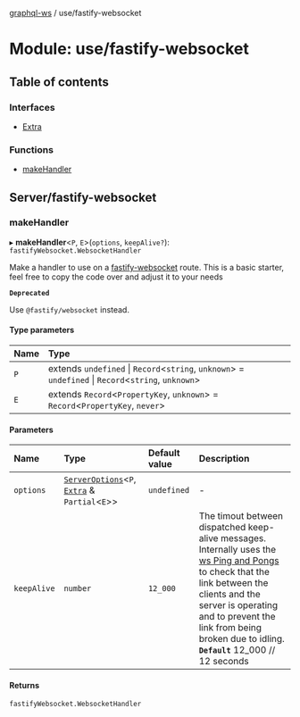 [graphql-ws](../README.md) / use/fastify-websocket

# Module: use/fastify-websocket

## Table of contents

### Interfaces

- [Extra](../interfaces/use_fastify_websocket.Extra.md)

### Functions

- [makeHandler](use_fastify_websocket.md#makehandler)

## Server/fastify-websocket

### makeHandler

▸ **makeHandler**<`P`, `E`\>(`options`, `keepAlive?`): `fastifyWebsocket.WebsocketHandler`

Make a handler to use on a [fastify-websocket](https://github.com/fastify/fastify-websocket) route.
This is a basic starter, feel free to copy the code over and adjust it to your needs

**`Deprecated`**

Use `@fastify/websocket` instead.

#### Type parameters

| Name | Type |
| :------ | :------ |
| `P` | extends `undefined` \| `Record`<`string`, `unknown`\> = `undefined` \| `Record`<`string`, `unknown`\> |
| `E` | extends `Record`<`PropertyKey`, `unknown`\> = `Record`<`PropertyKey`, `never`\> |

#### Parameters

| Name | Type | Default value | Description |
| :------ | :------ | :------ | :------ |
| `options` | [`ServerOptions`](../interfaces/server.ServerOptions.md)<`P`, [`Extra`](../interfaces/use_fastify_websocket.Extra.md) & `Partial`<`E`\>\> | `undefined` | - |
| `keepAlive` | `number` | `12_000` | The timout between dispatched keep-alive messages. Internally uses the [ws Ping and Pongs]((https://developer.mozilla.org/en-US/docs/Web/API/wss_API/Writing_ws_servers#Pings_and_Pongs_The_Heartbeat_of_wss)) to check that the link between the clients and the server is operating and to prevent the link from being broken due to idling. **`Default`** 12_000 // 12 seconds |

#### Returns

`fastifyWebsocket.WebsocketHandler`
